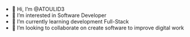 - 👋 Hi, I’m @ATOULID3
- 👀 I’m interested in Software Developer
- 🌱 I’m currently learning development Full-Stack
- 💞️ I’m looking to collaborate on create software to improve digital work

<!---
ATOULID3/ATOULID3 is a ✨ special ✨ repository because its `README.md` (this file) appears on your GitHub profile.
You can click the Preview link to take a look at your changes.
--->
